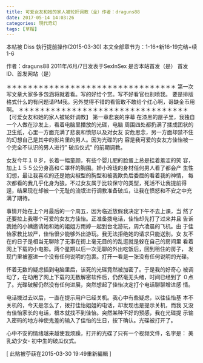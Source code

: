 ```yaml
---
title: 可爱女友和她的家人被轮奸调教（全）作者：draguns88
date: 2017-05-14 14:03:26
categories: 現代奇幻
tags: [草榴]
---
```

本帖被 Diss 執行提前操作(2015-03-30)
本文全部章节为：1-16+新16-19完结+续1-6

作者：draguns88
2011年/6月/7日发表于SexInSex
是否本站首发（是）
首发ID、首发网站（是）



＊＊＊＊＊＊＊＊＊＊＊＊＊＊＊＊＊＊＊＊＊＊＊＊＊＊＊＊＊＊＊＊
第一次写文章大家多多包涵将就着看。写的好给个赏。写不好看官也别喷我。
要是排版格式什么的有问题请PM我。另外觉得不错的看管敢不敢给个红心啊，哥缺金币用啊。
＊＊＊＊＊＊＊＊＊＊＊＊＊＊＊＊＊＊＊＊＊＊＊＊＊＊＊＊＊＊＊＊
【可爱女友和她的家人被轮奸调教】
第一章悲哀的序幕
在漆黑的屋子里，我独自一个人做在沙发上，看着电脑里播放的光碟，电脑
周围四处都扔满了揉成团状的卫生纸，心里一方面充满了悲哀和愤怒以及对女友
安危思念，另一方面却禁不住的幻想自己是其中的影片里的男人。因为光碟的内
容是我可爱的女友方佳怡被一个完全不认识的男人进行" 破瓜仪式" 的前期调教。

女友今年１８岁，长着一幅童颜，有些个婴儿肥的脸蛋上总是挂着羞涩的笑
容，加上１５５公分身高和Ｃ罩杯的胸围。娇小玲珑的身材任何男人看了都会产
生性幻想，最让我喜欢的还是她尖椒型的胸型和被我欺负后委屈的看着我的神情，
每次都看的我几乎化身为狼。不过女友属于比较保守的类型，死活不让我提前得
逞，结果现在却被一个无耻的流氓进行调教准备破瓜，让我在愤怒和不安之中充
满了期待。

事情开始在上个月最后的一个周五，因为临近放假我决定下午不去上课，当
然了还要拉上我哪个可爱的女友方佳怡。正准备拨电话，佳怡却先打了过来并且
告诉我她的小姨邀请她和她的姐姐方雨婷一起到台北游玩，周六凌晨的飞机。由
于佳怡家教比较严，佳怡很少能够外出游玩。我无法拒绝她的请求只能送别。女
友不在的日子是相当无聊除了无事在街上毫无目的的乱逛就是躲在自己的房间里
看着网上下载的小电影。两个星期以后一次无聊的外出吃饭后，回到租住的房子，
发现门里被塞进一个没有任何说明的包裹。打开一看是一张没有任何说明的光碟。

怀着无数的疑虑插到电脑里后，该死的光碟竟然被加密了。于是我的好奇心
被调动了，在动用了网上下载的无数解密软件后，仍然毫无头绪，时间已经到了
０点了。光碟破解仍然没有任何进展，突然想起了佳怡决定打个电话聊聊增进感
情。

电话拨过去以后，一直在提示用户已经关机。我心中有些疑虑，以往佳怡基
本不关机的，今天是怎么了，拨打佳怡姐姐的电话，却发现也是提示关机，而我
又没有佳怡家长的电话，根本就找不到佳怡。突然某种不好的预感，我在光碟提
示输入密码的地方神使鬼差的输入了佳怡的生日，按下确认。光碟被打开了。

心中不安的情绪越来越使我烦躁，打开的光碟了只有一个视频文件，名字是：
美乳幼少女- 初中生的破瓜仪式。


[ 此貼被苧蒛在2015-03-30 19:49重新編輯 ]